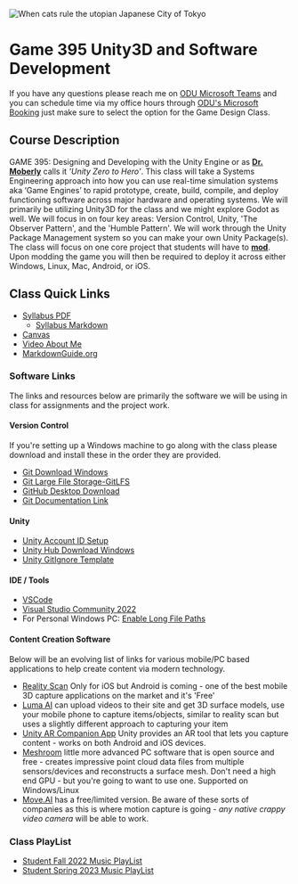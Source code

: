 ![When cats rule the utopian Japanese City of Tokyo](./Images/DALLE/Spring2024.png)

# Game 395 Unity3D and Software Development

If you have any questions please reach me on [ODU Microsoft Teams](https://teams.microsoft.com/l/chat/0/0?users=jshull@odu.edu) and you can schedule time via my office hours through [ODU's Microsoft Booking](https://outlook.office.com/bookwithme/user/a264cdcc1bda4ce4884e4b052b89bdc3@odu.edu/meetingtype/RDiapeLfhkq1XJ5topb6_g2?anonymous) just make sure to select the option for the Game Design Class.

## Course Description

GAME 395: Designing and Developing with the Unity Engine or as **[Dr. Moberly](https://www.odu.edu/directory/people/k/kmoberly)** calls it *'Unity Zero to Hero'*. This class will take a Systems Engineering approach into how you can use real-time simulation systems aka ‘Game Engines’ to rapid prototype, create, build, compile, and deploy functioning software across major hardware and operating systems. We will primarily be utilizing Unity3D for the class and we might explore Godot as well. We will focus in on four key areas: Version Control, Unity, 'The Observer Pattern', and the 'Humble Pattern'. We will work through the Unity Package Management system so you can make your own Unity Package(s). The class will focus on one core project that students will have to **[mod](https://en.wikipedia.org/wiki/Video_game_modding)**. Upon modding the game you will then be required to deploy it across either Windows, Linux, Mac, Android, or iOS.

## Class Quick Links

* [Syllabus PDF](./Docs/Syllabus.pdf)
  * [Syllabus Markdown](./Docs/Syllabus.md)
* [Canvas](https://canvas.odu.edu/courses/154469)
* [Video About Me](https://youtu.be/F-wHUHyhsLw)
* [MarkdownGuide.org](https://www.markdownguide.org/)

### Software Links

The links and resources below are primarily the software we will be using in class for assignments and the project work.

#### Version Control

If you're setting up a Windows machine to go along with the class please download and install these in the order they are provided.

* [Git Download Windows](https://git-scm.com/download/win)
* [Git Large File Storage-GitLFS](https://git-lfs.com/)
* [GitHub Desktop Download](https://desktop.github.com/)
* [Git Documentation Link](https://git-scm.com/docs)

#### Unity

* [Unity Account ID Setup](https://id.unity.com/en/conversations/81585787-95d9-4532-9429-8dc13dc2939f019f)
* [Unity Hub Download Windows](https://unity.com/download)
* [Unity GitIgnore Template](https://github.com/github/gitignore/blob/main/Unity.gitignore)

#### IDE / Tools

* [VSCode](https://code.visualstudio.com/download)
* [Visual Studio Community 2022](https://visualstudio.microsoft.com/downloads/)
* For Personal Windows PC: [Enable Long File Paths](https://www.autodesk.com/support/technical/article/caas/sfdcarticles/sfdcarticles/The-Windows-10-default-path-length-limitation-MAX-PATH-is-256-characters.html)

#### Content Creation Software

Below will be an evolving list of links for various mobile/PC based applications to help create content via modern technology.

* [Reality Scan](https://www.unrealengine.com/en-US/blog/realityscan-is-now-free-to-download-on-ios) Only for iOS but Android is coming - one of the best mobile 3D capture applications on the market and it's 'Free'
* [Luma AI](https://lumalabs.ai/) can upload videos to their site and get 3D surface models, use your mobile phone to capture items/objects, similar to reality scan but uses a slightly different approach to capturing your item
* [Unity AR Companion App](https://blog.unity.com/technology/the-ar-companion-app-is-now-available) Unity provides an AR tool that lets you capture content - works on both Android and iOS devices.
* [Meshroom](https://alicevision.org/#meshroom) little more advanced PC software that is open source and free - creates impressive point cloud data files from multiple sensors/devices and reconstructs a surface mesh. Don't need a high end GPU - but you're going to want to use one. Supported on Windows/Linux
* [Move.AI](https://www.move.ai/) has a free/limited version. Be aware of these sorts of companies as this is where motion capture is going - *any native crappy video camera* will be able to work.

### Class PlayList

* [Student Fall 2022 Music PlayList](https://music.apple.com/us/playlist/game-395-23699/pl.u-xlyNEdNCDpkae)
* [Student Spring 2023 Music PlayList](https://music.apple.com/us/playlist/game395-odu-33915/pl.u-KVXBk1vFRmZPd)
